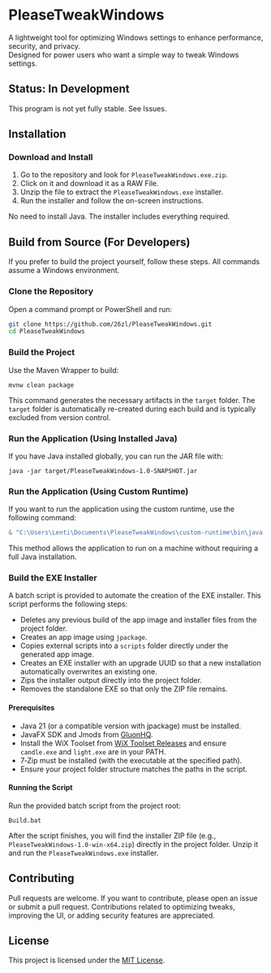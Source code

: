 # PleaseTweakWindows

A lightweight tool for optimizing Windows settings to enhance performance, security, and privacy.  
Designed for power users who want a simple way to tweak Windows settings.

## Status: In Development

This program is not yet fully stable. See Issues.

## Installation

### Download and Install

1. Go to the repository and look for `PleaseTweakWindows.exe.zip`.
2. Click on it and download it as a RAW File.
3. Unzip the file to extract the `PleaseTweakWindows.exe` installer.
4. Run the installer and follow the on-screen instructions.

No need to install Java. The installer includes everything required.

## Build from Source (For Developers)

If you prefer to build the project yourself, follow these steps. All commands assume a Windows environment.

### Clone the Repository

Open a command prompt or PowerShell and run:

```bash
git clone https://github.com/26zl/PleaseTweakWindows.git
cd PleaseTweakWindows
```

### Build the Project

Use the Maven Wrapper to build:

```batch
mvnw clean package
```

This command generates the necessary artifacts in the `target` folder. The `target` folder is automatically re-created during each build and is typically excluded from version control.

### Run the Application (Using Installed Java)

If you have Java installed globally, you can run the JAR file with:

```batch
java -jar target/PleaseTweakWindows-1.0-SNAPSHOT.jar
```

### Run the Application (Using Custom Runtime)

If you want to run the application using the custom runtime, use the following command:

```powershell
& "C:\Users\Lenti\Documents\PleaseTweakWindows\custom-runtime\bin\java.exe" -jar "C:\Users\Lenti\Documents\PleaseTweakWindows\target\PleaseTweakWindows-1.0-SNAPSHOT.jar"
```

This method allows the application to run on a machine without requiring a full Java installation.

### Build the EXE Installer

A batch script is provided to automate the creation of the EXE installer. This script performs the following steps:

- Deletes any previous build of the app image and installer files from the project folder.
- Creates an app image using `jpackage`.
- Copies external scripts into a `scripts` folder directly under the generated app image.
- Creates an EXE installer with an upgrade UUID so that a new installation automatically overwrites an existing one.
- Zips the installer output directly into the project folder.
- Removes the standalone EXE so that only the ZIP file remains.

#### Prerequisites

- Java 21 (or a compatible version with jpackage) must be installed.
- JavaFX SDK and Jmods from [GluonHQ](https://gluonhq.com/products/javafx/).
- Install the WiX Toolset from [WiX Toolset Releases](https://wixtoolset.org/releases/) and ensure `candle.exe` and `light.exe` are in your PATH.
- 7‑Zip must be installed (with the executable at the specified path).
- Ensure your project folder structure matches the paths in the script.

#### Running the Script

Run the provided batch script from the project root:

```batch
Build.bat
```

After the script finishes, you will find the installer ZIP file (e.g., `PleaseTweakWindows-1.0-win-x64.zip`) directly in the project folder. Unzip it and run the `PleaseTweakWindows.exe` installer.

## Contributing

Pull requests are welcome. If you want to contribute, please open an issue or submit a pull request. Contributions related to optimizing tweaks, improving the UI, or adding security features are appreciated.

## License

This project is licensed under the [MIT License](LICENSE).
